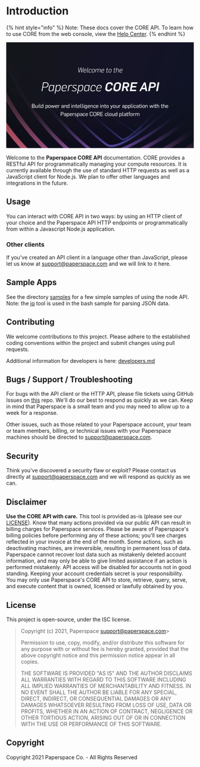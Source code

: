 # Introduction

{% hint style="info" %}
Note: These docs cover the CORE API. To learn how to use CORE from the web console, view the [Help Center](https://support.paperspace.com/hc/en-us).
{% endhint %}

![](.gitbook/assets/paperspace-core-api2.jpg)

Welcome to the **Paperspace CORE API** documentation. CORE provides a RESTful API for programmatically managing your compute resources. It is currently available through the use of standard HTTP requests as well as a JavaScript client for Node.js. We plan to offer other languages and integrations in the future.

## Usage <a id="usage"></a>

You can interact with CORE API in two ways: by using an HTTP client of your choice and the Paperspace API HTTP endpoints or programmatically from within a Javascript Node.js application.

### Other clients

If you've created an API client in a language other than JavaScript, please let us know at [support@paperspace.com](mailto:support@paperspace.com) and we will link to it here.

## Sample Apps <a id="sample-apps"></a>

See the directory [samples](https://github.com/Paperspace/paperspace-node/tree/master/samples) for a few simple samples of using the node API. Note: the [jq](https://stedolan.github.io/jq/) tool is used in the bash sample for parsing JSON data.

## Contributing <a id="contributing"></a>

We welcome contributions to this project. Please adhere to the established coding conventions within the project and submit changes using pull requests.

Additional information for developers is here: [developers.md](https://paperspace.github.io/paperspace-node/developers.md)

## Bugs / Support / Troubleshooting <a id="bugs-%2F-support-%2F-troubleshooting"></a>

For bugs with the API client or the HTTP API, please file tickets using GitHub Issues on [this](https://github.com/paperspace/paperspace-node) repo. We'll do our best to respond as quickly as we can. Keep in mind that Paperspace is a small team and you may need to allow up to a week for a response.

Other issues, such as those related to your Paperspace account, your team or team members, billing, or technical issues with your Paperspace machines should be directed to [support@paperspace.com](mailto:support@paperspace.com).

## Security <a id="security"></a>

Think you've discovered a security flaw or exploit? Please contact us directly at [support@paperspace.com](mailto:support@paperspace.com) and we will respond as quickly as we can.

## Disclaimer <a id="disclaimer"></a>

**Use the CORE API with care.** This tool is provided as-is \(please see our [LICENSE](./#license)\). Know that many actions provided via our public API can result in billing charges for Paperspace services. Please be aware of Paperspace's billing policies before performing any of these actions; you'll see charges reflected in your invoice at the end of the month. Some actions, such as deactivating machines, are irreversible, resulting in permanent loss of data. Paperspace cannot recover lost data such as mistakenly deleted account information, and may only be able to give limited assistance if an action is performed mistakenly. API access will be disabled for accounts not in good standing. Keeping your account credentials secret is your responsibility. You may only use Paperspace's CORE API to store, retrieve, query, serve, and execute content that is owned, licensed or lawfully obtained by you.

## License <a id="license"></a>

This project is open-source, under the ISC license.

> Copyright \(c\) 2021, Paperspace support@paperspace.com&gt;
>
> Permission to use, copy, modify, and/or distribute this software for any purpose with or without fee is hereby granted, provided that the above copyright notice and this permission notice appear in all copies.
>
> THE SOFTWARE IS PROVIDED "AS IS" AND THE AUTHOR DISCLAIMS ALL WARRANTIES WITH REGARD TO THIS SOFTWARE INCLUDING ALL IMPLIED WARRANTIES OF MERCHANTABILITY AND FITNESS. IN NO EVENT SHALL THE AUTHOR BE LIABLE FOR ANY SPECIAL, DIRECT, INDIRECT, OR CONSEQUENTIAL DAMAGES OR ANY DAMAGES WHATSOEVER RESULTING FROM LOSS OF USE, DATA OR PROFITS, WHETHER IN AN ACTION OF CONTRACT, NEGLIGENCE OR OTHER TORTIOUS ACTION, ARISING OUT OF OR IN CONNECTION WITH THE USE OR PERFORMANCE OF THIS SOFTWARE.

## Copyright <a id="copyright"></a>

Copyright 2021 Paperspace Co. - All Rights Reserved

